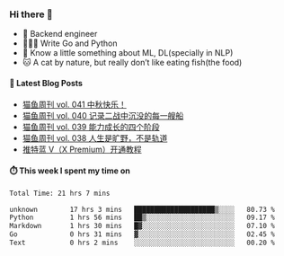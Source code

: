 ### Hi there 👋

- 🔧 Backend engineer
- 👨🏻‍💻 Write Go and Python
- 🔭 Know a little something about ML, DL(specially in NLP)
- 🐱 A cat by nature, but really don’t like eating fish(the food)

#### 📖 Latest Blog Posts
<!-- BLOG-POST-LIST:START -->
- [猫鱼周刊 vol. 041 中秋快乐！](https://ameow.xyz/archives/weekly-041)
- [猫鱼周刊 vol. 040 记录二战中沉没的每一艘船](https://ameow.xyz/archives/weekly-040)
- [猫鱼周刊 vol. 039 能力成长的四个阶段](https://ameow.xyz/archives/weekly-039)
- [猫鱼周刊 vol. 038 人生是旷野，不是轨道](https://ameow.xyz/archives/weekly-038)
- [推特蓝 V（X Premium）开通教程](https://ameow.xyz/archives/subscribe-x-premium)
<!-- BLOG-POST-LIST:END -->

#### ⏱️ This week I spent my time on
<!--START_SECTION:waka-->

```txt
Total Time: 21 hrs 7 mins

unknown        17 hrs 3 mins   ████████████████████▒░░░░   80.73 %
Python         1 hrs 56 mins   ██▒░░░░░░░░░░░░░░░░░░░░░░   09.17 %
Markdown       1 hrs 30 mins   █▓░░░░░░░░░░░░░░░░░░░░░░░   07.10 %
Go             0 hrs 31 mins   ▓░░░░░░░░░░░░░░░░░░░░░░░░   02.45 %
Text           0 hrs 2 mins    ░░░░░░░░░░░░░░░░░░░░░░░░░   00.20 %
```

<!--END_SECTION:waka-->

<!--
**LeslieLeung/LeslieLeung** is a ✨ _special_ ✨ repository because its `README.md` (this file) appears on your GitHub profile.

Here are some ideas to get you started:

- 🔭 I’m currently working on ...
- 🌱 I’m currently learning ...
- 👯 I’m looking to collaborate on ...
- 🤔 I’m looking for help with ...
- 💬 Ask me about ...
- 📫 How to reach me: ...
- 😄 Pronouns: ...
- ⚡ Fun fact: ...
-->
